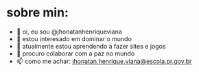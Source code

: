 # sobre min:

- 👋 oi, eu sou @jhonatanhenriqueviana
- 👀 estou interesado em dominar o mundo
- 🌱 atualmente estou aprendendo a fazer sites e jogos
- 💞️ procuro colaborar com a paz no mundo
- 📫 como me achar: jhonatan.henrique.viana@escola.pr.gov.br
